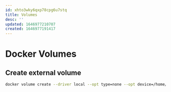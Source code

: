 ```yaml
---
id: xhto3wky6qxp78cpg6u7stq
title: Volumes
desc: ''
updated: 1646977210707
created: 1646977191417
---
```



# Docker Volumes
## Create external volume

```bash
docker volume create --driver local --opt type=none --opt device=/home/domischenk/share --opt o=bind <name>
```
